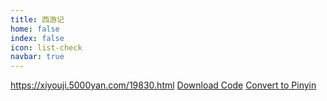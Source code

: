 ```yaml
---
title: 西游记
home: false
index: false
icon: list-check
navbar: true
---
```



https://xiyouji.5000yan.com/19830.html
[Download Code](/chinese/reading/xiyouji/scripts/download.py)
[Convert to Pinyin](/chinese/reading/xiyouji/scripts/text2md.py)
